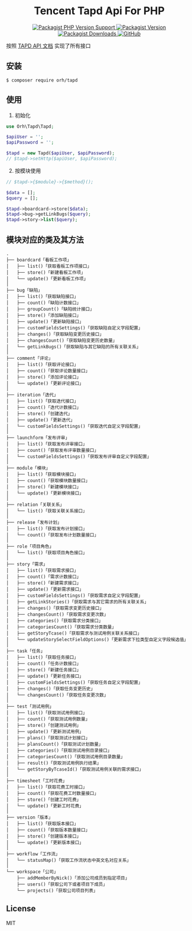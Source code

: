 <h1 align="center">
    Tencent Tapd Api For PHP
</h1>

<p align="center">
    <a href="https://packagist.org/packages/orh/tapd">
        <img alt="Packagist PHP Version Support" src="https://img.shields.io/packagist/php-v/orh/tapd">
    </a>
    <a href="https://packagist.org/packages/orh/tapd">
        <img alt="Packagist Version" src="https://img.shields.io/packagist/v/orh/tapd?color=df8057">
    </a>
    <a href="https://packagist.org/packages/orh/tapd">
        <img alt="Packagist Downloads" src="https://img.shields.io/packagist/dt/orh/tapd">
    </a>
    <a href="https://github.com/ouronghuang/tapd">
        <img alt="GitHub" src="https://img.shields.io/github/license/ouronghuang/tapd">
    </a>
</p>

按照 [TAPD API 文档](https://www.tapd.cn/help/view#1120003271001002318) 实现了所有接口

## 安装

```
$ composer require orh/tapd
```

## 使用

1. 初始化

```php
use Orh\Tapd\Tapd;

$apiUser = '';
$apiPassword = '';

$tapd = new Tapd($apiUser, $apiPassword);
// $tapd->setHttp($apiUser, $apiPassword);
```

2. 按模块使用

```php
// $tapd->{$module}->{$method}();

$data = [];
$query = [];

$tapd->boardcard->store($data);
$tapd->bug->getLinkBugs($query);
$tapd->story->list($query);
```

## 模块对应的类及其方法

```
.
├── boardcard「看板工作项」
│   ├── list()「获取看板工作项接口」
│   ├── store()「新建看板工作项」
│   └── update()「更新看板工作项」
│
├── bug「缺陷」
│   ├── list()「获取缺陷接口」
│   ├── count()「缺陷计数接口」
│   ├── groupCount()「缺陷统计接口」
│   ├── store()「添加缺陷接口」
│   ├── update()「更新缺陷接口」
│   ├── customFieldsSettings()「获取缺陷自定义字段配置」
│   ├── changes()「获取缺陷变更历史接口」
│   ├── changesCount()「获取缺陷变更历史数量」
│   └── getLinkBugs()「获取缺陷与其它缺陷的所有关联关系」
│
├── comment「评论」
│   ├── list()「获取评论接口」
│   ├── count()「获取评论数量接口」
│   ├── store()「添加评论接口」
│   └── update()「更新评论接口」
│
├── iteration「迭代」
│   ├── list()「获取迭代接口」
│   ├── count()「迭代计数接口」
│   ├── store()「创建迭代」
│   ├── update()「更新迭代」
│   └── customFieldsSettings()「获取迭代自定义字段配置」
│
├── launchform「发布评审」
│   ├── list()「获取发布评审接口」
│   ├── count()「获取发布评审数量接口」
│   └── customFieldsSettings()「获取发布评审自定义字段配置」
│
├── module「模块」
│   ├── list()「获取模块接口」
│   ├── count()「获取模块数量接口」
│   ├── store()「新建模块接口」
│   └── update()「更新模块接口」
│
├── relation「关联关系」
│   └── list()「获取关联关系接口」
│
├── release「发布计划」
│   ├── list()「获取发布计划接口」
│   └── count()「获取发布计划数量接口」
│
├── role「项目角色」
│   └── list()「获取项目角色接口」
│
├── story「需求」
│   ├── list()「获取需求接口」
│   ├── count()「需求计数接口」
│   ├── store()「新建需求接口」
│   ├── update()「更新需求接口」
│   ├── customFieldsSettings()「获取需求自定义字段配置」
│   ├── getLinkStories()「获取需求与其它需求的所有关联关系」
│   ├── changes()「获取需求变更历史接口」
│   ├── changesCount()「获取需求变更次数」
│   ├── categories()「获取需求分类接口」
│   ├── categoriesCount()「获取需求分类数量」
│   ├── getStoryTcase()「获取需求与测试用例关联关系接口」
│   └── updateStorySelectFieldOptions()「更新需求下拉类型自定义字段候选值」
│
├── task「任务」
│   ├── list()「获取任务接口」
│   ├── count()「任务计数接口」
│   ├── store()「新建任务接口」
│   ├── update()「更新任务接口」
│   ├── customFieldsSettings()「获取任务自定义字段配置」
│   ├── changes()「获取任务变更历史」
│   └── changesCount()「获取任务变更次数」
│
├── test「测试用例」
│   ├── list()「获取测试用例接口」
│   ├── count()「获取测试用例数量」
│   ├── store()「创建测试用例」
│   ├── update()「更新测试用例」
│   ├── plans()「获取测试计划接口」
│   ├── plansCount()「获取测试计划数量」
│   ├── categories()「获取测试用例目录接口」
│   ├── categoriesCount()「获取测试用例目录数量」
│   ├── result()「获取测试用例执行结果」
│   └── getStoryByTcaseId()「获取测试用例关联的需求接口」
│
├── timesheet「工时花费」
│   ├── list()「获取花费工时接口」
│   ├── count()「获取花费工时数量接口」
│   ├── store()「创建工时花费」
│   └── update()「更新工时花费」
│
├── version「版本」
│   ├── list()「获取版本接口」
│   ├── count()「获取版本数量接口」
│   ├── store()「创建版本接口」
│   └── update()「更新版本接口」
│
├── workflow「工作流」
│   └── statusMap()「获取工作流状态中英文名对应关系」
│
└── workspace「公司」
    ├── addMemberByNick()「添加公司成员到指定项目」
    ├── users()「获取公司下或者项目下成员」
    └── projects()「获取公司项目列表」
```

## License

MIT
